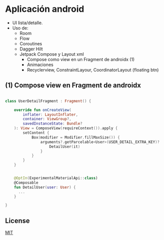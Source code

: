 # Aplicación android

- UI lista/detalle.
- Uso de:
  - Room
  - Flow
  - Coroutines
  - Dagger Hilt
  - Jetpack Compose y Layout xml
    - Compose como view en un Fragment de androidx (1)
    - Animaciones
    - Recyclerview, ConstraintLayour, CoordinatorLayout (floating btn)


## (1) Compose view en Fragment de androidx

```kotlin

class UserDetailFragment : Fragment() {

    override fun onCreateView(
        inflater: LayoutInflater,
        container: ViewGroup?,
        savedInstanceState: Bundle?
    ): View = ComposeView(requireContext()).apply {
        setContent {
            Box(modifier = Modifier.fillMaxSize()) {
                arguments?.getParcelable<User>(USER_DETAIL_EXTRA_KEY)?.let {
                    DetailUser(it)
                }
            }
        }
    }


    @OptIn(ExperimentalMaterialApi::class)
    @Composable
    fun DetailUser(user: User) {
      ...
    }

}
```

## License

[MIT](https://choosealicense.com/licenses/mit/)
